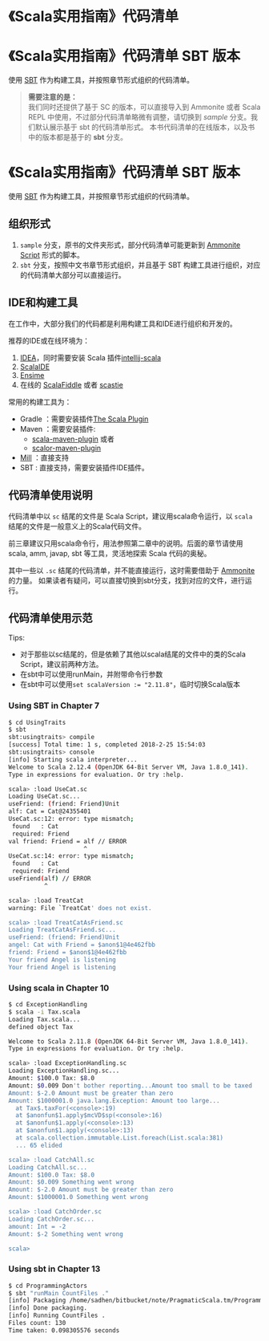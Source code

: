 # 《Scala实用指南》代码清单

# 《Scala实用指南》代码清单 SBT 版本

使用 [SBT](https://github.com/sbt/sbt) 作为构建工具，并按照章节形式组织的代码清单。

> **需要注意的是：**<br>
> 我们同时还提供了基于 SC 的版本，可以直接导入到 Ammonite 或者 Scala REPL 中使用，不过部分代码清单略微有调整，请切换到 *sample* 分支。我们默认展示基于 sbt 的代码清单形式。
> 本书代码清单的在线版本，以及书中的版本都是基于的 **sbt** 分支。

# 《Scala实用指南》代码清单 SBT 版本

使用 [SBT](https://github.com/sbt/sbt) 作为构建工具，并按照章节形式组织的代码清单。
## 组织形式

1. `sample` 分支，原书的文件夹形式，部分代码清单可能更新到 [Ammonite Script](https://github.com/lihaoyi/Ammonite) 形式的脚本。
2. `sbt` 分支，按照中文书章节形式组织，并且基于 SBT 构建工具进行组织，对应的代码清单大部分可以直接运行。

## IDE和构建工具

在工作中，大部分我们的代码都是利用构建工具和IDE进行组织和开发的。

推荐的IDE或在线环境为：

1. [IDEA](https://www.jetbrains.com/idea/)，同时需要安装 Scala 插件[intellij-scala](https://github.com/JetBrains/intellij-scala)
2. [ScalaIDE](http://scala-ide.org/)
3. [Ensime](http://ensime.github.io/)
4. 在线的 [ScalaFiddle](https://scalafiddle.io/) 或者 [scastie](https://scastie.scala-lang.org)

常用的构建工具为：

- Gradle ：需要安装插件[The Scala Plugin](https://docs.gradle.org/current/userguide/scala_plugin.html)
- Maven ：需要安装插件:
    - [scala-maven-plugin](https://github.com/davidB/scala-maven-plugin) 或者
    - [scalor-maven-plugin](https://github.com/random-maven/scalor-maven-plugin)
- [Mill](https://github.com/lihaoyi/mill) ：直接支持
- SBT : 直接支持，需要安装插件IDE插件。

## 代码清单使用说明

代码清单中以 `sc` 结尾的文件是 Scala Script，建议用scala命令运行，以 `scala` 结尾的文件是一般意义上的Scala代码文件。

前三章建议只用scala命令行，用法参照第二章中的说明。后面的章节请使用 scala, amm, javap, sbt 等工具，灵活地探索 Scala 代码的奥秘。

其中一些以 `.sc` 结尾的代码清单，并不能直接运行，这时需要借助于 [Ammonite](https://blog.jetbrains.com/scala/2018/05/07/ammonite-support/) 的力量。
如果读者有疑问，可以直接切换到sbt分支，找到对应的文件，进行运行。


## 代码清单使用示范
Tips:

+ 对于那些以sc结尾的，但是依赖了其他以scala结尾的文件中的类的Scala Script，建议前两种方法。
+ 在sbt中可以使用runMain，并附带命令行参数
+ 在sbt中可以使用`set scalaVersion := "2.11.8"`，临时切换Scala版本

### Using SBT in Chapter 7
``` bash
$ cd UsingTraits
$ sbt
sbt:usingtraits> compile
[success] Total time: 1 s, completed 2018-2-25 15:54:03
sbt:usingtraits> console
[info] Starting scala interpreter...
Welcome to Scala 2.12.4 (OpenJDK 64-Bit Server VM, Java 1.8.0_141).
Type in expressions for evaluation. Or try :help.

scala> :load UseCat.sc
Loading UseCat.sc...
useFriend: (friend: Friend)Unit
alf: Cat = Cat@24355401
UseCat.sc:12: error: type mismatch;
 found   : Cat
 required: Friend
val friend: Friend = alf // ERROR
                     ^
UseCat.sc:14: error: type mismatch;
 found   : Cat
 required: Friend
useFriend(alf) // ERROR
          ^

scala> :load TreatCat
warning: File `TreatCat' does not exist.

scala> :load TreatCatAsFriend.sc
Loading TreatCatAsFriend.sc...
useFriend: (friend: Friend)Unit
angel: Cat with Friend = $anon$1@4e462fbb
friend: Friend = $anon$1@4e462fbb
Your friend Angel is listening
Your friend Angel is listening
```

### Using scala in Chapter 10
``` bash
$ cd ExceptionHandling
$ scala -i Tax.scala 
Loading Tax.scala...
defined object Tax

Welcome to Scala 2.11.8 (OpenJDK 64-Bit Server VM, Java 1.8.0_141).
Type in expressions for evaluation. Or try :help.

scala> :load ExceptionHandling.sc
Loading ExceptionHandling.sc...
Amount: $100.0 Tax: $8.0
Amount: $0.009 Don't bother reporting...Amount too small to be taxed
Amount: $-2.0 Amount must be greater than zero
Amount: $1000001.0 java.lang.Exception: Amount too large...
  at Tax$.taxFor(<console>:19)
  at $anonfun$1.apply$mcVD$sp(<console>:16)
  at $anonfun$1.apply(<console>:13)
  at $anonfun$1.apply(<console>:13)
  at scala.collection.immutable.List.foreach(List.scala:381)
  ... 65 elided

scala> :load CatchAll.sc
Loading CatchAll.sc...
Amount: $100.0 Tax: $8.0
Amount: $0.009 Something went wrong
Amount: $-2.0 Amount must be greater than zero
Amount: $1000001.0 Something went wrong

scala> :load CatchOrder.sc
Loading CatchOrder.sc...
amount: Int = -2
Amount: $-2 Something went wrong

scala> 
```

### Using sbt in Chapter 13
``` bash
$ cd ProgrammingActors
$ sbt "runMain CountFiles ."
[info] Packaging /home/sadhen/bitbucket/note/PragmaticScala.tm/ProgrammingActors/target/scala-2.12/programmingactors_2.12-0.1.0-SNAPSHOT.jar ...
[info] Done packaging.
[info] Running CountFiles .
Files count: 130
Time taken: 0.098305576 seconds
```
